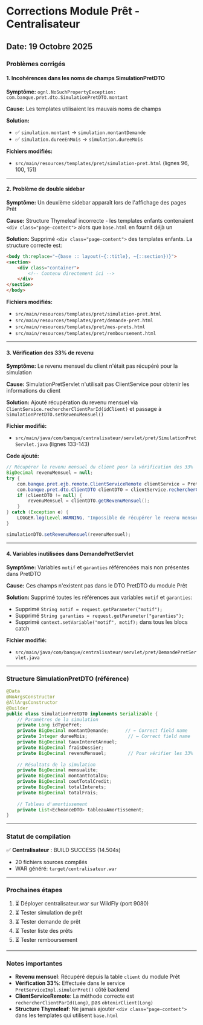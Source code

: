 # Corrections Module Prêt - Centralisateur

## Date: 19 Octobre 2025

### Problèmes corrigés

#### 1. Incohérences dans les noms de champs SimulationPretDTO
**Symptôme:** `ognl.NoSuchPropertyException: com.banque.pret.dto.SimulationPretDTO.montant`

**Cause:** Les templates utilisaient les mauvais noms de champs

**Solution:**
- ✅ `simulation.montant` → `simulation.montantDemande`
- ✅ `simulation.dureeEnMois` → `simulation.dureeMois`

**Fichiers modifiés:**
- `src/main/resources/templates/pret/simulation-pret.html` (lignes 96, 100, 151)

---

#### 2. Problème de double sidebar
**Symptôme:** Un deuxième sidebar apparaît lors de l'affichage des pages Prêt

**Cause:** Structure Thymeleaf incorrecte - les templates enfants contenaient `<div class="page-content">` alors que `base.html` en fournit déjà un

**Solution:**
Supprimé `<div class="page-content">` des templates enfants. La structure correcte est:
```html
<body th:replace="~{base :: layout(~{::title}, ~{::section})}">
<section>
    <div class="container">
        <!-- Contenu directement ici -->
    </div>
</section>
</body>
```

**Fichiers modifiés:**
- `src/main/resources/templates/pret/simulation-pret.html`
- `src/main/resources/templates/pret/demande-pret.html`
- `src/main/resources/templates/pret/mes-prets.html`
- `src/main/resources/templates/pret/remboursement.html`

---

#### 3. Vérification des 33% de revenu
**Symptôme:** Le revenu mensuel du client n'était pas récupéré pour la simulation

**Cause:** SimulationPretServlet n'utilisait pas ClientService pour obtenir les informations du client

**Solution:**
Ajouté récupération du revenu mensuel via `ClientService.rechercherClientParId(idClient)` et passage à `SimulationPretDTO.setRevenuMensuel()`

**Fichier modifié:**
- `src/main/java/com/banque/centralisateur/servlet/pret/SimulationPretServlet.java` (lignes 133-143)

**Code ajouté:**
```java
// Récupérer le revenu mensuel du client pour la vérification des 33%
BigDecimal revenuMensuel = null;
try {
    com.banque.pret.ejb.remote.ClientServiceRemote clientService = PretEJBClientFactory.getClientService();
    com.banque.pret.dto.ClientDTO clientDTO = clientService.rechercherClientParId(idClient);
    if (clientDTO != null) {
        revenuMensuel = clientDTO.getRevenuMensuel();
    }
} catch (Exception e) {
    LOGGER.log(Level.WARNING, "Impossible de récupérer le revenu mensuel du client", e);
}

simulationDTO.setRevenuMensuel(revenuMensuel);
```

---

#### 4. Variables inutilisées dans DemandePretServlet
**Symptôme:** Variables `motif` et `garanties` référencées mais non présentes dans PretDTO

**Cause:** Ces champs n'existent pas dans le DTO PretDTO du module Prêt

**Solution:**
Supprimé toutes les références aux variables `motif` et `garanties`:
- Supprimé `String motif = request.getParameter("motif");`
- Supprimé `String garanties = request.getParameter("garanties");`
- Supprimé `context.setVariable("motif", motif);` dans tous les blocs catch

**Fichier modifié:**
- `src/main/java/com/banque/centralisateur/servlet/pret/DemandePretServlet.java`

---

### Structure SimulationPretDTO (référence)

```java
@Data
@NoArgsConstructor
@AllArgsConstructor
@Builder
public class SimulationPretDTO implements Serializable {
    // Paramètres de la simulation
    private Long idTypePret;
    private BigDecimal montantDemande;      // ← Correct field name
    private Integer dureeMois;               // ← Correct field name
    private BigDecimal tauxInteretAnnuel;
    private BigDecimal fraisDossier;
    private BigDecimal revenuMensuel;        // Pour vérifier les 33%
    
    // Résultats de la simulation
    private BigDecimal mensualite;
    private BigDecimal montantTotalDu;
    private BigDecimal coutTotalCredit;
    private BigDecimal totalInterets;
    private BigDecimal totalFrais;
    
    // Tableau d'amortissement
    private List<EcheanceDTO> tableauAmortissement;
}
```

---

### Statut de compilation

✅ **Centralisateur** : BUILD SUCCESS (14.504s)
- 20 fichiers sources compilés
- WAR généré: `target/centralisateur.war`

---

### Prochaines étapes

1. ⏳ Déployer centralisateur.war sur WildFly (port 9080)
2. ⏳ Tester simulation de prêt
3. ⏳ Tester demande de prêt
4. ⏳ Tester liste des prêts
5. ⏳ Tester remboursement

---

### Notes importantes

- **Revenu mensuel**: Récupéré depuis la table `client` du module Prêt
- **Vérification 33%**: Effectuée dans le service `PretServiceImpl.simulerPret()` côté backend
- **ClientServiceRemote**: La méthode correcte est `rechercherClientParId(Long)`, pas `obtenirClient(Long)`
- **Structure Thymeleaf**: Ne jamais ajouter `<div class="page-content">` dans les templates qui utilisent `base.html`
